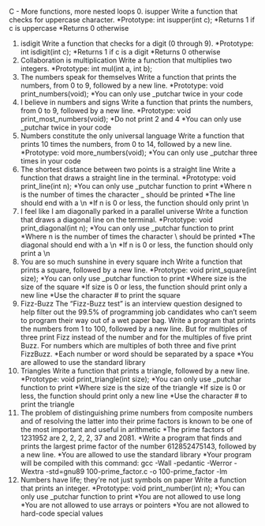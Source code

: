 C - More functions, more nested loops
0. isupper
Write a function that checks for uppercase character.
    *Prototype: int isupper(int c);
    *Returns 1 if c is uppercase
    *Returns 0 otherwise
1. isdigit
Write a function that checks for a digit (0 through 9).
    *Prototype: int isdigit(int c);
    *Returns 1 if c is a digit
    *Returns 0 otherwise
2. Collaboration is multiplication
Write a function that multiplies two integers.
    *Prototype: int mul(int a, int b);
3. The numbers speak for themselves
Write a function that prints the numbers, from 0 to 9, followed by a new line.
    *Prototype: void print_numbers(void);
    *You can only use _putchar twice in your code
4. I believe in numbers and signs
Write a function that prints the numbers, from 0 to 9, followed by a new line.
    *Prototype: void print_most_numbers(void);
    *Do not print 2 and 4
    *You can only use _putchar twice in your code
5. Numbers constitute the only universal language
Write a function that prints 10 times the numbers, from 0 to 14, followed by a new line.
    *Prototype: void more_numbers(void);
    *You can only use _putchar three times in your code
6. The shortest distance between two points is a straight line
Write a function that draws a straight line in the terminal.
    *Prototype: void print_line(int n);
    *You can only use _putchar function to print
    *Where n is the number of times the character _ should be printed
    *The line should end with a \n
    *If n is 0 or less, the function should only print \n
7. I feel like I am diagonally parked in a parallel universe
Write a function that draws a diagonal line on the terminal.
    *Prototype: void print_diagonal(int n);
    *You can only use _putchar function to print
    *Where n is the number of times the character \ should be printed
    *The diagonal should end with a \n
    *If n is 0 or less, the function should only print a \n
8. You are so much sunshine in every square inch
Write a function that prints a square, followed by a new line.
    *Prototype: void print_square(int size);
    *You can only use _putchar function to print
    *Where size is the size of the square
    *If size is 0 or less, the function should print only a new line
    *Use the character # to print the square
9. Fizz-Buzz
The “Fizz-Buzz test” is an interview question designed to help filter out the 99.5% of programming job candidates who can’t seem to program their way out of a wet paper bag.
Write a program that prints the numbers from 1 to 100, followed by a new line. But for multiples of three print Fizz instead of the number and for the multiples of five print Buzz. For numbers which are multiples of both three and five print FizzBuzz.
    *Each number or word should be separated by a space
    *You are allowed to use the standard library
10. Triangles
Write a function that prints a triangle, followed by a new line.
    *Prototype: void print_triangle(int size);
    *You can only use _putchar function to print
    *Where size is the size of the triangle
    *If size is 0 or less, the function should print only a new line
    *Use the character # to print the triangle
11. The problem of distinguishing prime numbers from composite numbers and of resolving the latter into their prime factors is known to be one of the most important and useful in arithmetic
    *The prime factors of 1231952 are 2, 2, 2, 2, 37 and 2081.
    *Write a program that finds and prints the largest prime factor of the number 612852475143, followed by a new line.
    *You are allowed to use the standard library
    *Your program will be compiled with this command: gcc -Wall -pedantic -Werror -Wextra -std=gnu89 100-prime_factor.c -o 100-prime_factor -lm
12. Numbers have life; they're not just symbols on paper
Write a function that prints an integer.
    *Prototype: void print_number(int n);
    *You can only use _putchar function to print
    *You are not allowed to use long
    *You are not allowed to use arrays or pointers
    *You are not allowed to hard-code special values
